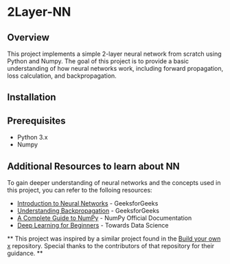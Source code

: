 # 2Layer-NN

## Overview

This project implements a simple 2-layer neural network from scratch using Python and Numpy.
The goal of this project is to provide a basic understanding of how neural networks work, 
including forward propagation, loss calculation, and backpropagation.

## Installation

   ## Prerequisites

   - Python 3.x
   - Numpy

## Additional Resources to learn about NN

To gain deeper understanding of neural networks and the concepts used in this project, you can refer to the folloing resources:
- [Introduction to Neural Networks](https://www.geeksforgeeks.org/neural-networks-a-beginners-guide/) - GeeksforGeeks
- [Understanding Backpropagation](https://www.geeksforgeeks.org/backpropagation-in-neural-networks/) - GeeksforGeeks
- [A Complete Guide to NumPy](https://numpy.org/doc/stable/user/quickstart.html) - NumPy Official Documentation
- [Deep Learning for Beginners](https://towardsdatascience.com/a-beginners-guide-to-neural-networks-and-deep-learning-3d6a4c16d2e0) - Towards Data Science


 ** This project was inspired by a similar project found in the [Build your own x](https://github.com/codecrafters-io/build-your-own-x) repository. Special thanks to the contributors of that repository for their guidance. **
